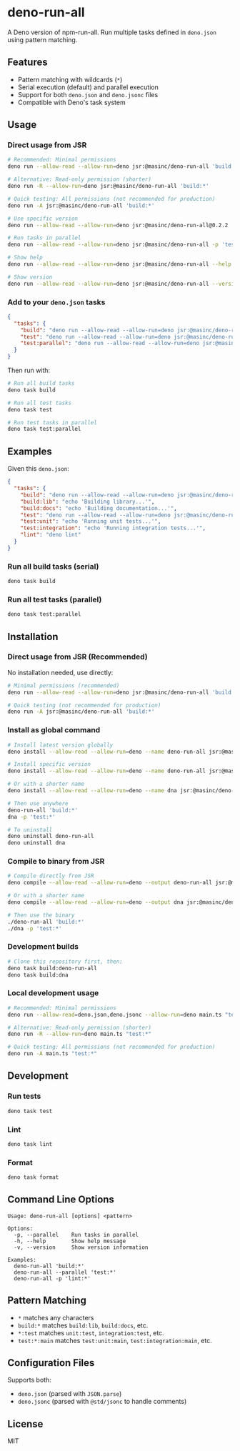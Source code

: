 # deno-run-all

A Deno version of npm-run-all. Run multiple tasks defined in `deno.json` using
pattern matching.

## Features

- Pattern matching with wildcards (`*`)
- Serial execution (default) and parallel execution
- Support for both `deno.json` and `deno.jsonc` files
- Compatible with Deno's task system

## Usage

### Direct usage from JSR

```bash
# Recommended: Minimal permissions
deno run --allow-read --allow-run=deno jsr:@masinc/deno-run-all 'build:*'

# Alternative: Read-only permission (shorter)
deno run -R --allow-run=deno jsr:@masinc/deno-run-all 'build:*'

# Quick testing: All permissions (not recommended for production)
deno run -A jsr:@masinc/deno-run-all 'build:*'

# Use specific version
deno run --allow-read --allow-run=deno jsr:@masinc/deno-run-all@0.2.2 'build:*'

# Run tasks in parallel
deno run --allow-read --allow-run=deno jsr:@masinc/deno-run-all -p 'test:*'

# Show help
deno run --allow-read --allow-run=deno jsr:@masinc/deno-run-all --help

# Show version
deno run --allow-read --allow-run=deno jsr:@masinc/deno-run-all --version
```

### Add to your `deno.json` tasks

```json
{
  "tasks": {
    "build": "deno run --allow-read --allow-run=deno jsr:@masinc/deno-run-all 'build:*'",
    "test": "deno run --allow-read --allow-run=deno jsr:@masinc/deno-run-all 'test:*'",
    "test:parallel": "deno run --allow-read --allow-run=deno jsr:@masinc/deno-run-all -p 'test:*'"
  }
}
```

Then run with:

```bash
# Run all build tasks
deno task build

# Run all test tasks  
deno task test

# Run test tasks in parallel
deno task test:parallel
```

## Examples

Given this `deno.json`:

```json
{
  "tasks": {
    "build": "deno run --allow-read --allow-run=deno jsr:@masinc/deno-run-all 'build:*'",
    "build:lib": "echo 'Building library...'",
    "build:docs": "echo 'Building documentation...'",
    "test": "deno run --allow-read --allow-run=deno jsr:@masinc/deno-run-all 'test:*'",
    "test:unit": "echo 'Running unit tests...'",
    "test:integration": "echo 'Running integration tests...'",
    "lint": "deno lint"
  }
}
```

### Run all build tasks (serial)

```bash
deno task build
```

### Run all test tasks (parallel)

```bash
deno task test:parallel
```

## Installation

### Direct usage from JSR (Recommended)

No installation needed, use directly:

```bash
# Minimal permissions (recommended)
deno run --allow-read --allow-run=deno jsr:@masinc/deno-run-all 'build:*'

# Quick testing (not recommended for production)
deno run -A jsr:@masinc/deno-run-all 'build:*'
```

### Install as global command

```bash
# Install latest version globally
deno install --allow-read --allow-run=deno --name deno-run-all jsr:@masinc/deno-run-all

# Install specific version
deno install --allow-read --allow-run=deno --name deno-run-all jsr:@masinc/deno-run-all@0.2.2

# Or with a shorter name
deno install --allow-read --allow-run=deno --name dna jsr:@masinc/deno-run-all

# Then use anywhere
deno-run-all 'build:*'
dna -p 'test:*'

# To uninstall
deno uninstall deno-run-all
deno uninstall dna
```

### Compile to binary from JSR

```bash
# Compile directly from JSR
deno compile --allow-read --allow-run=deno --output deno-run-all jsr:@masinc/deno-run-all

# Or with a shorter name
deno compile --allow-read --allow-run=deno --output dna jsr:@masinc/deno-run-all

# Then use the binary
./deno-run-all 'build:*'
./dna -p 'test:*'
```

### Development builds

```bash
# Clone this repository first, then:
deno task build:deno-run-all
deno task build:dna
```

### Local development usage

```bash
# Recommended: Minimal permissions
deno run --allow-read=deno.json,deno.jsonc --allow-run=deno main.ts "test:*"

# Alternative: Read-only permission (shorter)
deno run -R --allow-run=deno main.ts "test:*"

# Quick testing: All permissions (not recommended for production)
deno run -A main.ts "test:*"
```

## Development

### Run tests

```bash
deno task test
```

### Lint

```bash
deno task lint
```

### Format

```bash
deno task format
```

## Command Line Options

```
Usage: deno-run-all [options] <pattern>

Options:
  -p, --parallel    Run tasks in parallel
  -h, --help        Show help message
  -v, --version     Show version information

Examples:
  deno-run-all 'build:*'
  deno-run-all --parallel 'test:*'
  deno-run-all -p 'lint:*'
```

## Pattern Matching

- `*` matches any characters
- `build:*` matches `build:lib`, `build:docs`, etc.
- `*:test` matches `unit:test`, `integration:test`, etc.
- `test:*:main` matches `test:unit:main`, `test:integration:main`, etc.

## Configuration Files

Supports both:

- `deno.json` (parsed with `JSON.parse`)
- `deno.jsonc` (parsed with `@std/jsonc` to handle comments)

## License

MIT
